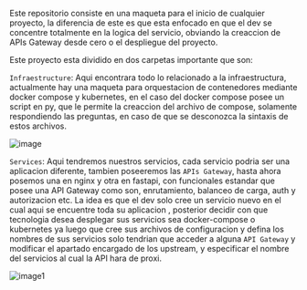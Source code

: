 Este repositorio consiste en una maqueta para el inicio de cualquier proyecto, la diferencia de este es que esta enfocado en que el dev se concentre totalmente en la logica del servicio, obviando la creaccion de APIs Gateway desde cero o el despliegue del proyecto.

Este proyecto esta dividido en dos carpetas importante que son:

`Infraestructure`: Aqui encontrara todo lo relacionado a la infraestructura, actualmente hay una maqueta para orquestacion de contenedores mediante docker compose y kubernetes, en el caso del docker compose posee un script en py, que le permite la creaccion del archivo de compose, solamente respondiendo las preguntas, en caso de que se desconozca la sintaxis de estos archivos.

![image]("https://i.ibb.co/vBBpc14/general.jpg")

`Services`: Aqui tendremos nuestros servicios, cada servicio podria ser una aplicacion diferente, tambien poseeremos las `APIs Gateway`, hasta ahora posemos una en nginx y otra en fastapi, con funcionales estandar que posee una API Gateway como son, enrutamiento, balanceo de carga, auth y autorizacion etc.
La idea es que el dev solo cree un servicio nuevo en el cual aqui se encuentre toda su aplicacion , posterior decidir con que tecnologia desea desplegar sus servicios sea docker-compose o kubernetes ya luego que cree sus archivos de configuracion y defina los nombres de sus servicios solo tendrian que acceder a alguna `API Gateway` y modificar el apartado encargado de los upstream, y especificar el nombre del servicios al cual la API hara de proxi.

![image1]("https://i.ibb.co/Jr4gTPp/componentes.jpg")

